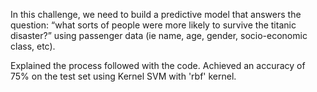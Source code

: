 In this challenge, we need to build a predictive model that answers the question: 
“what sorts of people were more likely to survive the titanic disaster?” using passenger data (ie name, age, gender, socio-economic class, etc).

Explained the process followed with the code. Achieved an accuracy of 75% on the test set using Kernel SVM with 'rbf' kernel.
